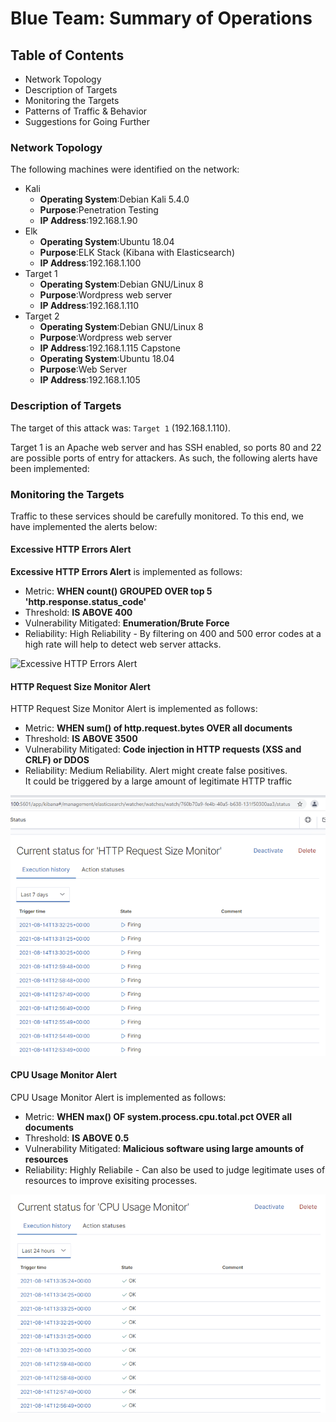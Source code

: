 # Blue Team: Summary of Operations

## Table of Contents
- Network Topology
- Description of Targets
- Monitoring the Targets
- Patterns of Traffic & Behavior
- Suggestions for Going Further

### Network Topology

The following machines were identified on the network:
- Kali
  - **Operating System**:Debian Kali 5.4.0
  - **Purpose**:Penetration Testing
  - **IP Address**:192.168.1.90
- Elk
  - **Operating System**:Ubuntu 18.04
  - **Purpose**:ELK Stack (Kibana with Elasticsearch)
  - **IP Address**:192.168.1.100
- Target 1
  - **Operating System**:Debian GNU/Linux 8
  - **Purpose**:Wordpress web server
  - **IP Address**:192.168.1.110
- Target 2
  - **Operating System**:Debian GNU/Linux 8
  - **Purpose**:Wordpress web server
  - **IP Address**:192.168.1.115
  Capstone
  - **Operating System**:Ubuntu 18.04
  - **Purpose**:Web Server
  - **IP Address**:192.168.1.105

### Description of Targets

The target of this attack was: `Target 1` (192.168.1.110).

Target 1 is an Apache web server and has SSH enabled, so ports 80 and 22 are possible ports of entry for attackers. As such, the following alerts have been implemented:

### Monitoring the Targets

Traffic to these services should be carefully monitored. To this end, we have implemented the alerts below:

#### Excessive HTTP Errors Alert

**Excessive HTTP Errors Alert** is implemented as follows:
  - Metric: **WHEN count() GROUPED OVER top 5 'http.response.status_code'**
  - Threshold: **IS ABOVE 400**
  - Vulnerability Mitigated: **Enumeration/Brute Force**
  - Reliability: High Reliability - By filtering on 400 and 500 error codes at a high rate will help to detect web server attacks.

![Excessive HTTP Errors Alert](Images/ExcessiveHTTPErrors.png)


#### HTTP Request Size Monitor Alert
HTTP Request Size Monitor Alert is implemented as follows:
  - Metric: **WHEN sum() of http.request.bytes OVER all documents**
  - Threshold: **IS ABOVE 3500**
  - Vulnerability Mitigated: **Code injection in HTTP requests (XSS and CRLF) or DDOS**
  - Reliability: Medium Reliability.  Alert might create false positives.  
      It could be triggered by a large amount of legitimate HTTP traffic
      
![HTTP Request Size Monitor](Images/13HTTPRequestSizeMonitor.png)

#### CPU Usage Monitor Alert
CPU Usage Monitor Alert is implemented as follows:
  - Metric: **WHEN max() OF system.process.cpu.total.pct OVER all documents**
  - Threshold: **IS ABOVE 0.5**
  - Vulnerability Mitigated: **Malicious software using large amounts of resources**
  - Reliability: Highly Reliabile - Can also be used to judge 
    legitimate uses of resources to improve exisiting processes.

![CPU Usage Monitor](Images/12CPUUsageMonitor.png)
